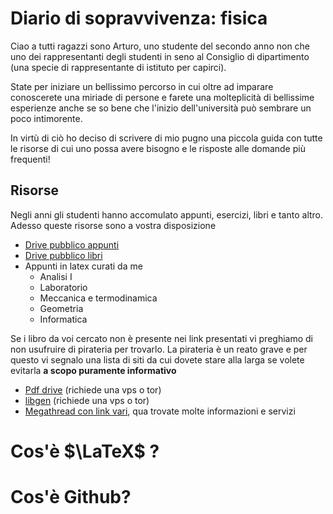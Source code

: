 # Diario di sopravvivenza: fisica
Ciao a tutti ragazzi sono Arturo, uno studente del secondo anno non che uno dei rappresentanti degli studenti in seno al Consiglio di dipartimento (una specie di rappresentante di istituto per capirci).

State per iniziare un bellissimo percorso in cui oltre ad imparare conoscerete una miriade di persone e farete una molteplicità di bellissime esperienze anche se so bene che l'inizio dell'università può sembrare un poco intimorente.

In virtù di ciò ho deciso di scrivere di mio pugno una piccola guida con tutte le risorse di cui uno possa avere bisogno e le risposte alle domande più frequenti!

## Risorse
Negli anni gli studenti hanno accomulato appunti, esercizi, libri e tanto altro. Adesso queste risorse sono a vostra disposizione

 - [Drive pubblico appunti](https://drive.google.com/drive/u/0/folders/1qUsEV0m9lZ7UUE9Ln4Jn-QVobMBA_mxx)
 - [Drive pubblico libri](https://drive.google.com/drive/folders/19yOipAlV1icpgvSQ8SiWo53djpPDjJmw)
 - Appunti in latex curati da me
	 - Analisi I
	 - Laboratorio
	 - Meccanica e termodinamica
	 - Geometria
	 - Informatica
 
 Se i libro da voi cercato non è presente nei link presentati vi preghiamo di non usufruire di pirateria per trovarlo. La pirateria è un reato grave e per questo vi segnalo una lista di siti da cui dovete stare alla larga se volete evitarla **a scopo puramente informativo**
 
 - [Pdf drive](https://www.pdfdrive.com/search?q=) (richiede una vps o tor)
 - [libgen](https://libgen.is/) (richiede una vps o tor)
 - [Megathread con link vari](https://github.com/fmhy/FMHY/wiki/%F0%9F%A7%A0-Educational), qua trovate molte informazioni e servizi





# Cos'è $\LaTeX$ ?
# Cos'è Github?
